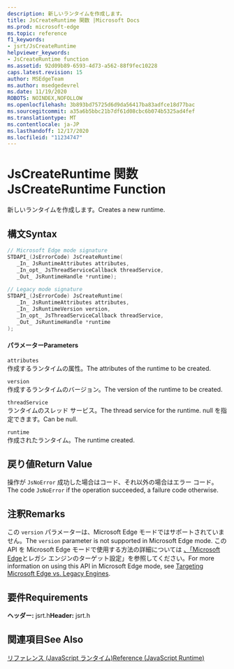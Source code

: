 ```yaml
---
description: 新しいランタイムを作成します。
title: JsCreateRuntime 関数 |Microsoft Docs
ms.prod: microsoft-edge
ms.topic: reference
f1_keywords:
- jsrt/JsCreateRuntime
helpviewer_keywords:
- JsCreateRuntime function
ms.assetid: 92d09b89-6593-4d73-a562-88f9fec10228
caps.latest.revision: 15
author: MSEdgeTeam
ms.author: msedgedevrel
ms.date: 11/19/2020
ROBOTS: NOINDEX,NOFOLLOW
ms.openlocfilehash: 3b893bd75725d6d9da56417ba83adfce18d77bac
ms.sourcegitcommit: a35a6b5bbc21b7df61d08cbc6b074b5325ad4fef
ms.translationtype: MT
ms.contentlocale: ja-JP
ms.lasthandoff: 12/17/2020
ms.locfileid: "11234747"
---
```

# <span data-ttu-id="07758-103">JsCreateRuntime 関数</span><span class="sxs-lookup"><span data-stu-id="07758-103">JsCreateRuntime Function</span></span>

<span data-ttu-id="07758-104">新しいランタイムを作成します。</span><span class="sxs-lookup"><span data-stu-id="07758-104">Creates a new runtime.</span></span>
  
## <span data-ttu-id="07758-105">構文</span><span class="sxs-lookup"><span data-stu-id="07758-105">Syntax</span></span>  
  
```cpp  
// Microsoft Edge mode signature  
STDAPI_(JsErrorCode) JsCreateRuntime(  
   _In_ JsRuntimeAttributes attributes,  
   _In_opt_ JsThreadServiceCallback threadService,  
   _Out_ JsRuntimeHandle *runtime);  
  
// Legacy mode signature  
STDAPI_(JsErrorCode) JsCreateRuntime(  
   _In_ JsRuntimeAttributes attributes,  
   _In_ JsRuntimeVersion version,  
   _In_opt_ JsThreadServiceCallback threadService,  
   _Out_ JsRuntimeHandle *runtime  
);  
```  
  
#### <span data-ttu-id="07758-106">パラメーター</span><span class="sxs-lookup"><span data-stu-id="07758-106">Parameters</span></span>  
 `attributes`  
 <span data-ttu-id="07758-107">作成するランタイムの属性。</span><span class="sxs-lookup"><span data-stu-id="07758-107">The attributes of the runtime to be created.</span></span>  
  
 `version`  
 <span data-ttu-id="07758-108">作成するランタイムのバージョン。</span><span class="sxs-lookup"><span data-stu-id="07758-108">The version of the runtime to be created.</span></span>  
  
 `threadService`  
 <span data-ttu-id="07758-109">ランタイムのスレッド サービス。</span><span class="sxs-lookup"><span data-stu-id="07758-109">The thread service for the runtime.</span></span> <span data-ttu-id="07758-110">null を指定できます。</span><span class="sxs-lookup"><span data-stu-id="07758-110">Can be null.</span></span>  
  
 `runtime`  
 <span data-ttu-id="07758-111">作成されたランタイム。</span><span class="sxs-lookup"><span data-stu-id="07758-111">The runtime created.</span></span>  
  
## <span data-ttu-id="07758-112">戻り値</span><span class="sxs-lookup"><span data-stu-id="07758-112">Return Value</span></span>  
 <span data-ttu-id="07758-113">操作が `JsNoError` 成功した場合はコード、それ以外の場合はエラー コード。</span><span class="sxs-lookup"><span data-stu-id="07758-113">The code `JsNoError` if the operation succeeded, a failure code otherwise.</span></span>  
  
## <span data-ttu-id="07758-114">注釈</span><span class="sxs-lookup"><span data-stu-id="07758-114">Remarks</span></span>  
 <span data-ttu-id="07758-115">この `version` パラメーターは、Microsoft Edge モードではサポートされていません。</span><span class="sxs-lookup"><span data-stu-id="07758-115">The `version` parameter is not supported in Microsoft Edge mode.</span></span> <span data-ttu-id="07758-116">この API を Microsoft Edge モードで使用する方法の詳細については [、「Microsoft Edge](../chakra-hosting/targeting-edge-vs-legacy-engines-in-jsrt-apis.md)とレガシ エンジンのターゲット設定」を参照してください。</span><span class="sxs-lookup"><span data-stu-id="07758-116">For more information on using this API in Microsoft Edge mode, see [Targeting Microsoft Edge vs. Legacy Engines](../chakra-hosting/targeting-edge-vs-legacy-engines-in-jsrt-apis.md).</span></span>  
  
## <span data-ttu-id="07758-117">要件</span><span class="sxs-lookup"><span data-stu-id="07758-117">Requirements</span></span>  
 <span data-ttu-id="07758-118">**ヘッダー:** jsrt.h</span><span class="sxs-lookup"><span data-stu-id="07758-118">**Header:** jsrt.h</span></span>  
  
## <span data-ttu-id="07758-119">関連項目</span><span class="sxs-lookup"><span data-stu-id="07758-119">See Also</span></span>  
 [<span data-ttu-id="07758-120">リファレンス (JavaScript ランタイム)</span><span class="sxs-lookup"><span data-stu-id="07758-120">Reference (JavaScript Runtime)</span></span>](../chakra-hosting/reference-javascript-runtime.md)
